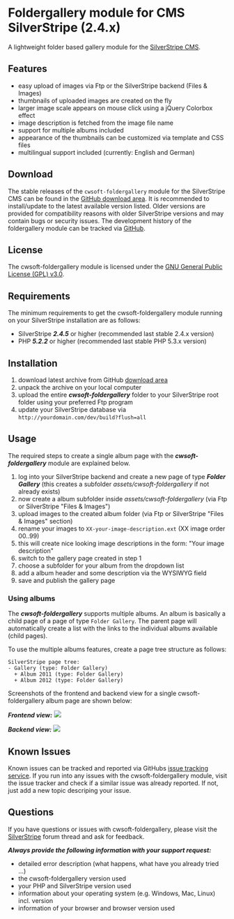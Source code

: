 # Foldergallery module for CMS SilverStripe (2.4.x)
A lightweight folder based gallery module for the [SilverStripe CMS](http://silverstripe.org).

## Features
- easy upload of images via Ftp or the SilverStripe backend (Files & Images)
- thumbnails of uploaded images are created on the fly
- larger image scale appears on mouse click using a jQuery Colorbox effect
- image description is fetched from the image file name
- support for multiple albums included
- appearance of the thumbnails can be customized via template and CSS files
- multilingual support included (currently: English and German)

## Download
The stable releases of the `cwsoft-foldergallery` module for the SilverStripe CMS can be found in the [GitHub download area](https://github.com/cwsoft/silverstripe-foldergallery/downloads). It is recommended to install/update to the latest available version listed. Older versions are provided for compatibility reasons with older SilverStripe versions and may contain bugs or security issues. The development history of the foldergallery module can be tracked via [GitHub](https://github.com/cwsoft/silverstripe-foldergallery).

## License
The cwsoft-foldergallery module is licensed under the [GNU General Public License (GPL) v3.0](http://www.gnu.org/licenses/gpl-3.0.html).

## Requirements
The minimum requirements to get the cwsoft-foldergallery module running on your SilverStripe installation are as follows:

- SilverStripe ***2.4.5*** or higher (recommended last stable 2.4.x version)
- PHP ***5.2.2*** or higher (recommended last stable PHP 5.3.x version)

## Installation
1. download latest archive from GitHub [download area](https://github.com/cwsoft/silverstripe-foldergallery/downloads)
2. unpack the archive on your local computer
3. upload the entire ***cwsoft-foldergallery*** folder to your SilverStripe root folder using your preferred Ftp program
4. update your SilverStripe database via `http://yourdomain.com/dev/build?flush=all`

## Usage
The required steps to create a single album page with the ***cwsoft-foldergallery*** module are explained below.

1. log into your SilverStripe backend and create a new page of type ***Folder Gallery*** (this creates a subfolder *assets/cwsoft-foldergallery* if not already exists)
2. now create a album subfolder inside *assets/cwsoft-foldergallery* (via Ftp or SilverStripe "Files & Images")
3. upload images to the created album folder (via Ftp or SilverStripe "Files & Images" section)
4. rename your images to `XX-your-image-description.ext` (XX image order 00..99)
5. this will create nice looking image descriptions in the form: "Your image description"
6. switch to the gallery page created in step 1
7. choose a subfolder for your album from the dropdown list
8. add a album header and some description via the WYSIWYG field
9. save and publish the gallery page

### Using albums
The ***cwsoft-foldergallery*** supports multiple albums. An album is basically a child page of a page of type `Folder Gallery`. The parent page will automatically create a list with the links to the individual albums available (child pages). 

To use the multiple albums features, create a page tree structure as follows:

	SilverStripe page tree:
	- Gallery (type: Folder Gallery)
	  + Album 2011 (type: Folder Gallery)
	  + Album 2012 (type: Folder Gallery)

Screenshots of the frontend and backend view for a single cwsoft-foldergallery album page are shown below:

***Frontend view:***
![](https://github.com/cwsoft/silverstripe-foldergallery/raw/master/.screenshots/cwsoft-foldergallery-frontend.png) 

***Backend view:***
![](https://github.com/cwsoft/silverstripe-foldergallery/raw/master/.screenshots/cwsoft-foldergallery-backend.png) 

## Known Issues
Known issues can be tracked and reported via GitHubs [issue tracking service](https://github.com/cwsoft/silverstripe-foldergallery/issues). If you run into any issues with the cwsoft-foldergallery module, visit the issue tracker and check if a similar issue was already reported. If not, just add a new topic descriping your issue.

## Questions
If you have questions or issues with cwsoft-foldergallery, please visit the [SilverStripe](http://www.silverstripe.org/all-other-modules/show/19245) forum thread and ask for feedback.

***Always provide the following information with your support request:***

 - detailed error description (what happens, what have you already tried ...)
 - the cwsoft-foldergallery version used
 - your PHP and SilverStripe version used
 - information about your operating system (e.g. Windows, Mac, Linux) incl. version
 - information of your browser and browser version used
